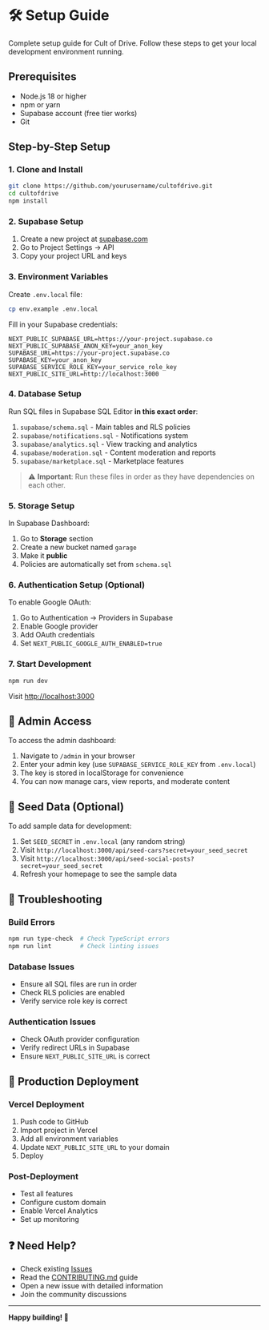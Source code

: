 # 🛠️ Setup Guide

Complete setup guide for Cult of Drive. Follow these steps to get your local development environment running.

## Prerequisites

- Node.js 18 or higher
- npm or yarn
- Supabase account (free tier works)
- Git

## Step-by-Step Setup

### 1. Clone and Install

```bash
git clone https://github.com/yourusername/cultofdrive.git
cd cultofdrive
npm install
```

### 2. Supabase Setup

1. Create a new project at [supabase.com](https://supabase.com)
2. Go to Project Settings → API
3. Copy your project URL and keys

### 3. Environment Variables

Create `.env.local` file:

```bash
cp env.example .env.local
```

Fill in your Supabase credentials:

```env
NEXT_PUBLIC_SUPABASE_URL=https://your-project.supabase.co
NEXT_PUBLIC_SUPABASE_ANON_KEY=your_anon_key
SUPABASE_URL=https://your-project.supabase.co
SUPABASE_KEY=your_anon_key
SUPABASE_SERVICE_ROLE_KEY=your_service_role_key
NEXT_PUBLIC_SITE_URL=http://localhost:3000
```

### 4. Database Setup

Run SQL files in Supabase SQL Editor **in this exact order**:

1. `supabase/schema.sql` - Main tables and RLS policies
2. `supabase/notifications.sql` - Notifications system
3. `supabase/analytics.sql` - View tracking and analytics
4. `supabase/moderation.sql` - Content moderation and reports
5. `supabase/marketplace.sql` - Marketplace features

> ⚠️ **Important**: Run these files in order as they have dependencies on each other.

### 5. Storage Setup

In Supabase Dashboard:
1. Go to **Storage** section
2. Create a new bucket named `garage`
3. Make it **public**
4. Policies are automatically set from `schema.sql`

### 6. Authentication Setup (Optional)

To enable Google OAuth:
1. Go to Authentication → Providers in Supabase
2. Enable Google provider
3. Add OAuth credentials
4. Set `NEXT_PUBLIC_GOOGLE_AUTH_ENABLED=true`

### 7. Start Development

```bash
npm run dev
```

Visit [http://localhost:3000](http://localhost:3000)

## 🔑 Admin Access

To access the admin dashboard:
1. Navigate to `/admin` in your browser
2. Enter your admin key (use `SUPABASE_SERVICE_ROLE_KEY` from `.env.local`)
3. The key is stored in localStorage for convenience
4. You can now manage cars, view reports, and moderate content

## 🌱 Seed Data (Optional)

To add sample data for development:
1. Set `SEED_SECRET` in `.env.local` (any random string)
2. Visit `http://localhost:3000/api/seed-cars?secret=your_seed_secret`
3. Visit `http://localhost:3000/api/seed-social-posts?secret=your_seed_secret`
4. Refresh your homepage to see the sample data

## 🐞 Troubleshooting

### Build Errors

```bash
npm run type-check  # Check TypeScript errors
npm run lint        # Check linting issues
```

### Database Issues

- Ensure all SQL files are run in order
- Check RLS policies are enabled
- Verify service role key is correct

### Authentication Issues

- Check OAuth provider configuration
- Verify redirect URLs in Supabase
- Ensure `NEXT_PUBLIC_SITE_URL` is correct

## 🚀 Production Deployment

### Vercel Deployment

1. Push code to GitHub
2. Import project in Vercel
3. Add all environment variables
4. Update `NEXT_PUBLIC_SITE_URL` to your domain
5. Deploy

### Post-Deployment

- Test all features
- Configure custom domain
- Enable Vercel Analytics
- Set up monitoring

## ❓ Need Help?

- Check existing [Issues](https://github.com/yourusername/cultofdrive/issues)
- Read the [CONTRIBUTING.md](CONTRIBUTING.md) guide
- Open a new issue with detailed information
- Join the community discussions

---

**Happy building! 🚗**
